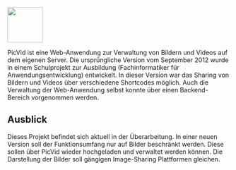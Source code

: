 <img src="https://i.imgur.com/j8tiE1o.png" height="80"/>

PicVid ist eine Web-Anwendung zur Verwaltung von Bildern und Videos auf dem eigenen Server. Die ursprüngliche Version 
vom September 2012 wurde in einem Schulprojekt zur Ausbildung (Fachinformatiker für Anwendungsentwicklung) entwickelt. 
In dieser Version war das Sharing von Bildern und Videos über verschiedene Shortcodes möglich. Auch die Verwaltung der 
Web-Anwendung selbst konnte über einen Backend-Bereich vorgenommen werden.

## Ausblick
Dieses Projekt befindet sich aktuell in der Überarbeitung. In einer neuen Version soll der Funktionsumfang nur auf 
Bilder beschränkt werden. Diese sollen über PicVid wieder hochgeladen und verwaltet werden können. Die Darstellung 
der Bilder soll gängigen Image-Sharing Plattformen gleichen.
